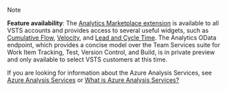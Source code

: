 

> [!NOTE]  
> **Feature availability**: The [Analytics Marketplace extension](https://marketplace.visualstudio.com/items?itemName=ms.vss-analytics) is available to all VSTS accounts and provides access to several useful widgets, such as [Cumulative Flow](../guidance/cumulative-flow.md), [Velocity](../guidance/team-velocity.md), and [Lead and Cycle Time](../guidance/cycle-time-and-lead-time.md). The Analytics OData endpoint, which provides a concise model over the Team Services suite for Work Item Tracking, Test, Version Control, and Build, is in private preview and only available to select VSTS customers at this time. 
> 
> If you are looking for information about the Azure Analysis Services, see [Azure Analysis Services](https://azure.microsoft.com/services/analysis-services/) or [What is Azure Analysis Services?](https://docs.microsoft.com/en-us/azure/analysis-services/analysis-services-overview)


